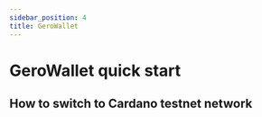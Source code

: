 ```yaml
---
sidebar_position: 4
title: GeroWallet
---
```


# GeroWallet quick start

## How to switch to Cardano testnet network